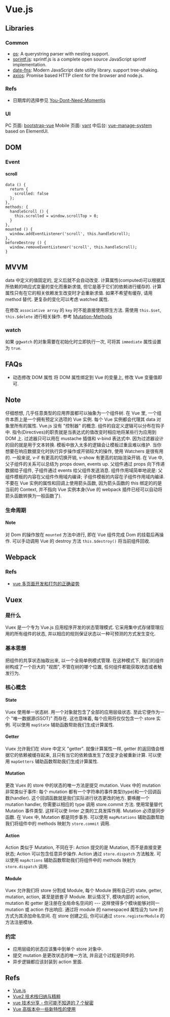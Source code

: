 # Vue.js

## Libraries
### Common

* [qs](https://github.com/ljharb/qs): A querystring parser with nesting support.
* [sprintf.js](https://github.com/alexei/sprintf.js): sprintf.js is a complete open source JavaScript sprintf implementation.
* [date-fns](https://date-fns.org/): Modern JavaScript date utility library. support tree-shaking.
* [axios](https://github.com/axios/axios): Promise based HTTP client for the browser and node.js.

### Refs
* 日期库的选择参见 [You-Dont-Need-Momentjs](https://github.com/you-dont-need/You-Dont-Need-Momentjs)

### UI
PC 页面: [bootstrap-vue](https://github.com/bootstrap-vue/bootstrap-vue)
Mobile 页面: [vant](https://github.com/youzan/vant)
中后台: [vue-manage-system](https://github.com/lin-xin/vue-manage-system) based on ElementUI.

## DOM
### Event
#### scroll

```
data () {
  return {
    scrolled: false
  };
},
methods: {
  handleScroll () {
    this.scrolled = window.scrollTop > 0;
  }
},
mounted () {
  window.addEventListener('scroll', this.handleScroll);
},
beforeDestroy () {
  window.removeEventListener('scroll', this.handleScroll);
}
```


## MVVM
data 中定义的值固定的, 定义后就不会自动改变.
计算属性(computed)可以根据其所依赖的响应式变量的变化而重新求值, 但它是基于它们的依赖进行缓存的. 计算属性只有在它的相关依赖发生改变时才会重新求值. 如果不希望有缓存, 请用 method 替代.
更复杂的变化可以考虑 watched 属性.

在修改 `associative array` 的 `key` 时不能直接使用原生方法. 需使用 `this.$set`, `this.$delete` 进行相关操作. 参考 [Mutation-Methods](https://vuejs.org/v2/guide/list.html#Mutation-Methods)

### watch
如果 gg`watch` 的对象需要在初始化时立即执行一次, 可将其 `immediate` 属性设置为 `true`.

## FAQs
* 动态修改 DOM 属性
    将 DOM 属性绑定到 Vue 的变量上, 修改 Vue 变量值即可.

## Note
仔细想想, 几乎任意类型的应用界面都可以抽象为一个组件树.
在 Vue 里, 一个组件本质上是一个拥有预定义选项的 Vue 实例.
每个 Vue 实例都会代理其 data 对象里所有的属性.
Vue.js 没有 "控制器" 的概念. 组件的自定义逻辑可以分布在钩子中.
指令(Directives)的职责就是当表达式的值改变时相应地将某些行为应用到 DOM 上.
过滤器只可以用在 mustache 插值和 v-bind 表达式中. 因为过滤器设计的目的就是用于文本转换.
模板中放入太多的逻辑会让模板过重且难以维护.
当你想要在响应数据变化时执行异步操作或开销较大的操作, 使用 Watchers 是很有用的.
一般来说, v-if 有更高的切换开销, v-show 有更高的初始渲染开销.
在 Vue 中, 父子组件的关系可以总结为 props down, events up. 父组件通过 props 向下传递数据给子组件, 子组件通过 events 给父组件发送消息.
组件作用域简单地说是: 父组件模板的内容在父组件作用域内编译; 子组件模板的内容在子组件作用域内编译.
不要在 Vue 实例的属性和回调上使用箭头函数, 因为箭头函数的 this 绑定的的是当前的 Context, 并不指向 Vue 实例本身(Vue 的 webpack 插件已经可以自动将箭头函数转换为一般函数了).

### 生命周期
#### Note
对 Dom 的操作放在 `mounted` 方法中进行, 即在 Vue 组件完成 Dom 的挂载后再操作.
可以手动调用 Vue 的 destroy 方法 `this.$destroy()` 将当前组件回收.

## Webpack
### Refs

* [vue 多页面开发和打包的正确姿势](https://juejin.im/post/5a8e3f00f265da4e747fc700)

## Vuex
### 是什么
Vuex 是一个专为 Vue.js 应用程序开发的状态管理模式. 它采用集中式存储管理应用的所有组件的状态, 并以相应的规则保证状态以一种可预测的方式发生变化.

### 基本思想
把组件的共享状态抽取出来, 以一个全局单例模式管理. 在这种模式下, 我们的组件树构成了一个巨大的 "视图", 不管在树的哪个位置, 任何组件都能获取状态或者触发行为.

### 核心概念
#### State
Vuex 使用单一状态树. 用一个对象就包含了全部的应用层级状态. 至此它便作为一个 "唯一数据源(SSOT)" 而存在. 这也意味着, 每个应用将仅仅包含一个 store 实例.
可以使用 `mapState` 辅助函数帮助我们生成计算属性.

#### Getter
Vuex 允许我们在 store 中定义 "getter". 就像计算属性一样, getter 的返回值会根据它的依赖被缓存起来, 且只有当它的依赖值发生了改变才会被重新计算.
可以使用 `mapGetters` 辅助函数帮助我们生成计算属性.

#### Mutation
更改 Vuex 的 store 中的状态的唯一方法是提交 mutation. Vuex 中的 mutation 非常类似于事件: 每个 mutation 都有一个字符串的事件类型(type)和一个回调函数(handler). 这个回调函数就是我们实际进行状态更改的地方.
要唤醒一个 mutation handler, 你需要以相应的 type 调用 store.commit 方法.
使用常量替代 Mutation 事件类型. 这样可以使 linter 之类的工具发挥作用.
Mutation 必须是同步函数. 在 Vuex 中, Mutation 都是同步事务.
可以使用 `mapMutations` 辅助函数帮助我们将组件中的 methods 映射为 `store.commit` 调用.

#### Action
Action 类似于 Mutation, 不同在于: Action 提交的是 Mutation, 而不是直接变更状态; Action 可以包含任意异步操作.
Action 通过 `store.dispatch` 方法触发.
可以使用 `mapActions` 辅助函数帮助我们将组件中的 methods 映射为 `store.dispatch` 调用.

#### Module
Vuex 允许我们将 store 分割成 Module, 每个 Module 拥有自己的 state, getter, mutation, action, 甚至是嵌套子 Module.
默认情况下, 模块内部的 action, mutation 和 getter 是注册在全局命名空间的 --- 这样使得多个模块能够对同一 mutation 或 action 作出响应. 通过将 module 的 namespaced 属性设为 ture 的方式为其添加命名空间.
在 store 创建之后, 你可以通过 `store.registerModule` 的方法注册模块.

### 约定
* 应用层级的状态应该集中到单个 store 对象中.
* 提交 mutation 是更改状态的唯一方法, 并且这个过程是同步的.
* 异步逻辑都应该封装到 action 里面.


## Refs
* [Vue.js](https://vuejs.org/)
* [Vue2 技术栈归纳与精粹](https://uinika.github.io/web/vue.html)
* [vue 技术分享 - 你可能不知道的 7 个秘密](https://www.haorooms.com/post/vue_7secret)
* [Vue 高版本中一些新特性的使用](https://github.com/masterkong/blog/issues/7)